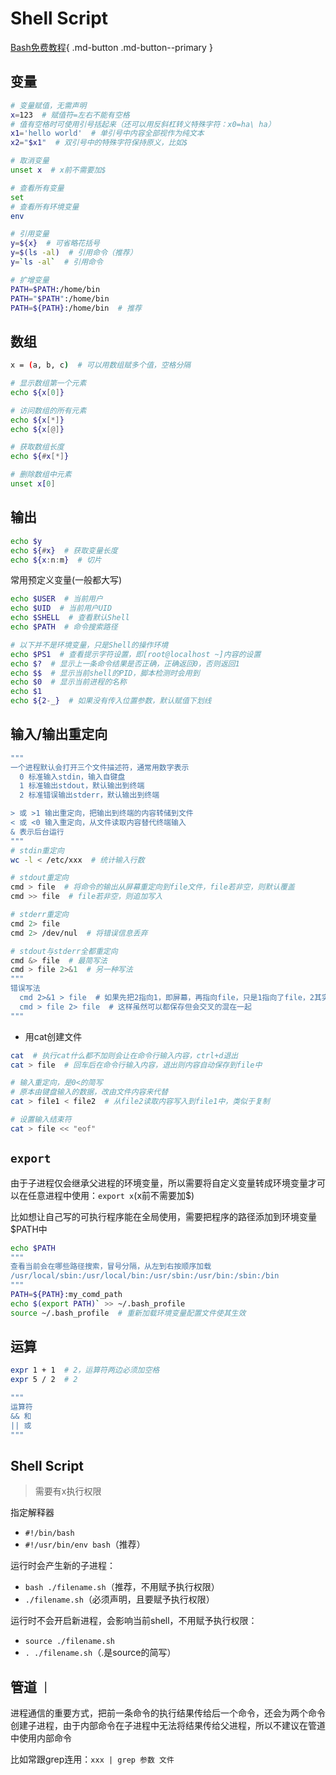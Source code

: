 # Shell Script

[Bash免费教程](https://wangdoc.com/bash/intro.html){ .md-button .md-button--primary }

## 变量

```bash
# 变量赋值，无需声明
x=123  # 赋值符=左右不能有空格
# 值有空格时可使用引号括起来（还可以用反斜杠转义特殊字符：x0=ha\ ha）
x1='hello world'  # 单引号中内容全部视作为纯文本
x2="$x1"  # 双引号中的特殊字符保持原义，比如$

# 取消变量
unset x  # x前不需要加$

# 查看所有变量
set
# 查看所有环境变量
env

# 引用变量
y=${x}  # 可省略花括号
y=$(ls -al)  # 引用命令（推荐）
y=`ls -al`  # 引用命令

# 扩增变量
PATH=$PATH:/home/bin
PATH="$PATH":/home/bin
PATH=${PATH}:/home/bin  # 推荐
```

## 数组

```bash
x = (a, b, c)  # 可以用数组赋多个值，空格分隔

# 显示数组第一个元素
echo ${x[0]}

# 访问数组的所有元素
echo ${x[*]}
echo ${x[@]}

# 获取数组长度
echo ${#x[*]}

# 删除数组中元素
unset x[0]
```

## 输出

```bash
echo $y
echo ${#x}  # 获取变量长度
echo ${x:n:m}  # 切片
```

常用预定义变量(一般都大写)

```bash
echo $USER  # 当前用户
echo $UID  # 当前用户UID
echo $SHELL  # 查看默认Shell
echo $PATH  # 命令搜索路径

# 以下并不是环境变量，只是Shell的操作环境
echo $PS1  # 查看提示字符设置，即[root@localhost ~]内容的设置
echo $?  # 显示上一条命令结果是否正确，正确返回0，否则返回1
echo $$  # 显示当前shell的PID，脚本检测时会用到
echo $0  # 显示当前进程的名称
echo $1
echo ${2-_}  # 如果没有传入位置参数，默认赋值下划线
```

## 输入/输出重定向

```bash
"""
一个进程默认会打开三个文件描述符，通常用数字表示
  0 标准输入stdin，输入自键盘
  1 标准输出stdout，默认输出到终端
  2 标准错误输出stderr，默认输出到终端

> 或 >1 输出重定向，把输出到终端的内容转储到文件
< 或 <0 输入重定向，从文件读取内容替代终端输入
& 表示后台运行
"""
# stdin重定向
wc -l < /etc/xxx  # 统计输入行数

# stdout重定向
cmd > file  # 将命令的输出从屏幕重定向到file文件，file若非空，则默认覆盖
cmd >> file  # file若非空，则追加写入

# stderr重定向
cmd 2> file
cmd 2> /dev/nul  # 将错误信息丢弃

# stdout与stderr全都重定向
cmd &> file  # 最简写法
cmd > file 2>&1  # 另一种写法
"""
错误写法
  cmd 2>&1 > file  # 如果先把2指向1，即屏幕，再指向file，只是1指向了file，2其实没变，还是指向屏幕
  cmd > file 2> file  # 这样虽然可以都保存但会交叉的混在一起
"""
```

- 用cat创建文件

```bash
cat  # 执行cat什么都不加则会让在命令行输入内容，ctrl+d退出
cat > file  # 回车后在命令行输入内容，退出则内容自动保存到file中

# 输入重定向，是0<的简写
# 原本由键盘输入的数据，改由文件内容来代替
cat > file1 < file2  # 从file2读取内容写入到file1中，类似于复制

# 设置输入结束符
cat > file << "eof"
```

## `export`

由于子进程仅会继承父进程的环境变量，所以需要将自定义变量转成环境变量才可以在任意进程中使用：`export x`(x前不需要加$)

比如想让自己写的可执行程序能在全局使用，需要把程序的路径添加到环境变量$PATH中

```bash
echo $PATH
"""
查看当前会在哪些路径搜索，冒号分隔，从左到右按顺序加载
/usr/local/sbin:/usr/local/bin:/usr/sbin:/usr/bin:/sbin:/bin
"""
PATH=${PATH}:my_comd_path
echo $(export PATH)` >> ~/.bash_profile
source ~/.bash_profile  # 重新加载环境变量配置文件使其生效
```

## 运算

```bash
expr 1 + 1  # 2，运算符两边必须加空格
expr 5 / 2  # 2

"""
运算符
&& 和
|| 或
"""
```

## Shell Script

> 需要有x执行权限

指定解释器

- `#!/bin/bash`
- `#!/usr/bin/env bash`（推荐）

运行时会产生新的子进程：

- `bash ./filename.sh`（推荐，不用赋予执行权限）
- `./filename.sh`（必须声明，且要赋予执行权限）

运行时不会开启新进程，会影响当前shell，不用赋予执行权限：

- `source ./filename.sh`
- `. ./filename.sh`（.是source的简写）

## 管道 `｜`

进程通信的重要方式，把前一条命令的执行结果传给后一个命令，还会为两个命令创建子进程，由于内部命令在子进程中无法将结果传给父进程，所以不建议在管道中使用内部命令

比如常跟grep连用：`xxx | grep 参数 文件`
